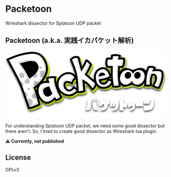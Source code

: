 # Packetoon
Wireshark dissector for Splatoon UDP packet

## Packetoon (a.k.a. 実践イカパケット解析)

![logo](packetoon.png)

For understanding Splatoon UDP packet, we need some good dissector but there aren't.
So, I tried to create good dissector as Wireshark lua plugin.

**:warning: Currently, not published**

## License

GPLv3
